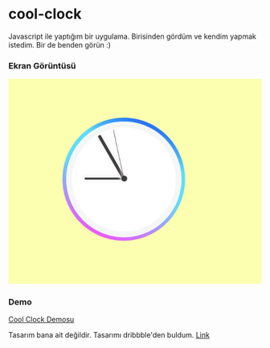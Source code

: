 # cool-clock
Javascript ile yaptığım bir uygulama. Birisinden gördüm ve kendim yapmak istedim. Bir de benden görün :)

### Ekran Görüntüsü
![Ekran Görüntüsü](https://github.com/berat/cool-clock/blob/master/assets/img/ss.png?raw=true)

### Demo
[Cool Clock Demosu](https://berat.github.io/demo/cool-clock/)


Tasarım bana ait değildir. Tasarımı dribbble'den buldum. [Link](https://dribbble.com/shots/3667966-Morphing-watch-exploration-for-OS-product-design)
